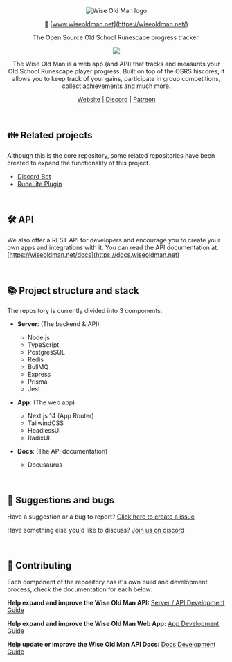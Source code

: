 <div align = "center">

![Wise Old Man logo](https://github.com/wise-old-man/wise-old-man/assets/3278148/c4c8a2ce-7f61-4b6e-ba97-5d9d5bf6b1d1)

🔗 [www.wiseoldman.net](https://wiseoldman.net/)

The Open Source Old School Runescape progress tracker.

<p align="center">
  <img src="https://img.shields.io/discord/886733267284398130.svg?label=Discord&logo=Discord&colorB=7289da&style=for-the-badge">
</p>

The Wise Old Man is a web app (and API) that tracks and measures your Old School Runescape player progress. Built on top of the OSRS hiscores, it allows you to keep track of your gains, participate in group competitions, collect achievements and much more.

[Website](https://wiseoldman.net/) |
[Discord](https://discord.gg/Ky5vNt2) |
[Patreon](https://www.patreon.com/wiseoldman)

</div>

<br />

## 👪 Related projects

Although this is the core repository, some related repositories have been created to expand the functionality of this project.

- [Discord Bot](https://github.com/wise-old-man/wiseoldman-discord-bot)
- [RuneLite Plugin](https://github.com/wise-old-man/wiseoldman-runelite-plugin)

<br />

## 🛠️ API

We also offer a REST API for developers and encourage you to create your own apps and integrations with it. You can read the API documentation at: [https://wiseoldman.net/docs](https://docs.wiseoldman.net)

<br />

## 📚 Project structure and stack

The repository is currently divided into 3 components:

- **Server**: (The backend & API)

  - Node.js
  - TypeScript
  - PostgresSQL
  - Redis
  - BullMQ
  - Express
  - Prisma
  - Jest

- **App**: (The web app)

  - Next.js 14 (App Router)
  - TailwindCSS
  - HeadlessUI
  - RadixUI

- **Docs**: (The API documentation)

  - Docusaurus

<br />

## 💬 Suggestions and bugs

Have a suggestion or a bug to report? [Click here to create a issue](https://github.com/wise-old-man/wise-old-man/issues)

Have something else you'd like to discuss? [Join us on discord](https://discord.gg/Ky5vNt2)

<br />

## 🤝 Contributing

Each component of the repository has it's own build and development process, check the documentation for each below:

**Help expand and improve the Wise Old Man API:** [Server / API Development Guide](https://github.com/wise-old-man/wise-old-man/blob/master/.github/contributing/server-guide.md)

**Help expand and improve the Wise Old Man Web App:** [App Development Guide](https://github.com/wise-old-man/wise-old-man/blob/master/.github/contributing/app-guide.md)

**Help update or improve the Wise Old Man API Docs:** [Docs Development Guide](https://github.com/wise-old-man/wise-old-man/blob/master/.github/contributing/docs-guide.md)
